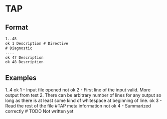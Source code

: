# TAP

## Format

```txt
1..48
ok 1 Description # Directive
# Diagnostic
....
ok 47 Description
ok 48 Description
```

## Examples

1..4
ok 1 - Input file opened
not ok 2 - First line of the input valid.
    More output from test 2. There can be
    arbitrary number of lines for any output
    so long as there is at least some kind
    of whitespace at beginning of line.
ok 3 - Read the rest of the file
#TAP meta information
not ok 4 - Summarized correctly # TODO Not written yet
